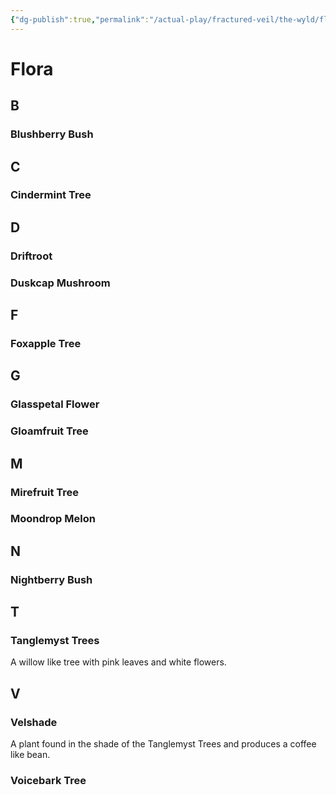 ```yaml
---
{"dg-publish":true,"permalink":"/actual-play/fractured-veil/the-wyld/flora/"}
---
```


# Flora

## B

### Blushberry Bush

## C

### Cindermint Tree

## D

### Driftroot

### Duskcap Mushroom

## F

### Foxapple Tree

## G

### Glasspetal Flower

### Gloamfruit Tree

## M

### Mirefruit Tree


### Moondrop Melon

## N

### Nightberry Bush


## T

### Tanglemyst Trees
A willow like tree with pink leaves and white flowers.

## V

### Velshade
A plant found in the shade of the Tanglemyst Trees and produces a coffee like bean.

### Voicebark Tree